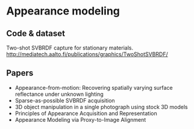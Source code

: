 # Appearance modeling


## Code  & dataset
Two-shot SVBRDF capture for stationary materials.
http://mediatech.aalto.fi/publications/graphics/TwoShotSVBRDF/

## Papers

- Appearance-from-motion: Recovering spatially varying surface reflectance under unknown lighting
- Sparse-as-possible SVBRDF acquisition
- 3D object manipulation in a single photograph using stock 3D models
- Principles of Appearance Acquisition and Representation
- Appearance Modeling via Proxy-to-Image Alignment
<!--stackedit_data:
eyJoaXN0b3J5IjpbLTIwMDE4MDg1NDUsMTA1MjM2NjM3OF19
-->